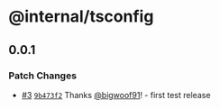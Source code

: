 # @internal/tsconfig

## 0.0.1

### Patch Changes

- [#3](https://github.com/bigwoof91/frontend-utils/pull/3)
  [`9b473f2`](https://github.com/bigwoof91/frontend-utils/commit/9b473f260c40e692c92e34489dcef967c6c93996)
  Thanks [@bigwoof91](https://github.com/bigwoof91)! - first test release
